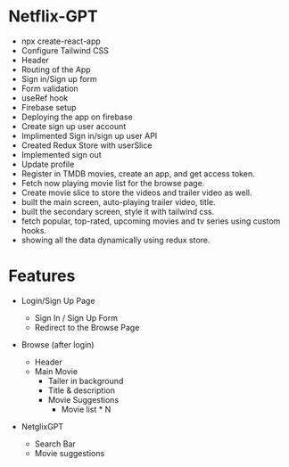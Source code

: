 # Netflix-GPT

- npx create-react-app
- Configure Tailwind CSS
- Header
- Routing of the App
- Sign in/Sign up form
- Form validation
- useRef hook
- Firebase setup
- Deploying the app on firebase
- Create sign up user account
- Implimented Sign in/sign up user API
- Created Redux Store with userSlice
- Implemented sign out
- Update profile
- Register in TMDB movies, create an app, and get access token.
- Fetch now playing movie list for the browse page.
- Create movie slice to store the videos and trailer video as well.
- built the main screen, auto-playing trailer video, title.
- built the secondary screen, style it with tailwind css.
- fetch popular, top-rated, upcoming movies and tv series using custom hooks.
- showing all the data dynamically using redux store.

# Features

- Login/Sign Up Page

  - Sign In / Sign Up Form
  - Redirect to the Browse Page

- Browse (after login)

  - Header
  - Main Movie
    - Tailer in background
    - Title & description
    - Movie Suggestions
      - Movie list \* N

- NetglixGPT
  - Search Bar
  - Movie suggestions
